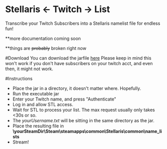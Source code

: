# Stellaris <- Twitch -> List

Transcribe your Twitch Subscribers into a Stellaris namelist file for endless fun!

**more documentation coming soon

**things are ~~probably~~ broken right now

#Download
You can download the jarfile [here](https://www.dropbox.com/s/3pzisl58a2t1489/STL.jar?dl=1) 
Please keep in mind this won't work if you don't have subscribers on your twitch acct, and
even then, it might not work.


#Instructions
* Place the jar in a directory, it doesn't matter where. Hopefully.
* Run the executable jar
* Enter your Twitch name, and press "Authenticate"
* Log in and allow STL access.
* Wait for STL to process your list. The max request usually only takes <30s or so.
* The *yourUsername.txt* will be sitting in the same directory as the jar.
* Place the resulting file in **\yourSteamDir\Steam\steamapps\common\Stellaris\common\name_lists**
* Stream!

